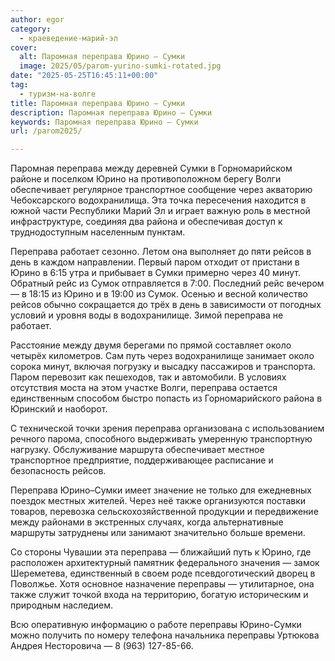 ```yaml
---
author: egor
category:
  - краеведение-марий-эл
cover:
  alt: Паромная переправа Юрино – Сумки
  image: 2025/05/parom-yurino-sumki-rotated.jpg
date: "2025-05-25T16:45:11+00:00"
tag:
  - туризм-на-волге
title: Паромная переправа Юрино – Сумки
description: Паромная переправа Юрино – Сумки
keywords: Паромная переправа Юрино – Сумки
url: /parom2025/

---
```

Паромная переправа между деревней Сумки в Горномарийском районе и поселком Юрино на противоположном берегу Волги обеспечивает регулярное транспортное сообщение через акваторию Чебоксарского водохранилища. Эта точка пересечения находится в южной части Республики Марий Эл и играет важную роль в местной инфраструктуре, соединяя два района и обеспечивая доступ к труднодоступным населенным пунктам.

Переправа работает сезонно. Летом она выполняет до пяти рейсов в день в каждом направлении. Первый паром отходит от пристани в Юрино в 6:15 утра и прибывает в Сумки примерно через 40 минут. Обратный рейс из Сумок отправляется в 7:00. Последний рейс вечером — в 18:15 из Юрино и в 19:00 из Сумок. Осенью и весной количество рейсов обычно сокращается до трёх в день в зависимости от погодных условий и уровня воды в водохранилище. Зимой переправа не работает.

Расстояние между двумя берегами по прямой составляет около четырёх километров. Сам путь через водохранилище занимает около сорока минут, включая погрузку и высадку пассажиров и транспорта. Паром перевозит как пешеходов, так и автомобили. В условиях отсутствия моста на этом участке Волги, переправа остается единственным способом быстро попасть из Горномарийского района в Юринский и наоборот.

С технической точки зрения переправа организована с использованием речного парома, способного выдерживать умеренную транспортную нагрузку. Обслуживание маршрута обеспечивает местное транспортное предприятие, поддерживающее расписание и безопасность рейсов.

Переправа Юрино–Сумки имеет значение не только для ежедневных поездок местных жителей. Через неё также организуются поставки товаров, перевозка сельскохозяйственной продукции и передвижение между районами в экстренных случаях, когда альтернативные маршруты затруднены или занимают значительно больше времени.

Со стороны Чувашии эта переправа — ближайший путь к Юрино, где расположен архитектурный памятник федерального значения — замок Шереметева, единственный в своем роде псевдоготический дворец в Поволжье. Хотя основное назначение переправы — утилитарное, она также служит точкой входа на территорию, богатую историческим и природным наследием.

Всю оперативную информацию о работе переправы Юрино-Сумки можно получить по номеру телефона начальника переправы Уртюкова Андрея Несторовича — 8 (963) 127-85-66.
